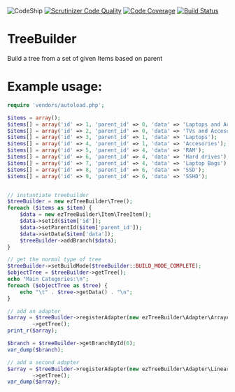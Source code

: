 ![CodeShip](https://codeship.com/projects/eb77a380-9eb3-0134-c4bd-7e4e3750070c/status?branch=master)
[![Scrutinizer Code Quality](https://scrutinizer-ci.com/g/adrian-tilita/ezTreeBuilder/badges/quality-score.png?b=master)](https://scrutinizer-ci.com/g/adrian-tilita/ezTreeBuilder/?branch=master)
[![Code Coverage](https://scrutinizer-ci.com/g/adrian-tilita/ezTreeBuilder/badges/coverage.png?b=master)](https://scrutinizer-ci.com/g/adrian-tilita/ezTreeBuilder/?branch=master)
[![Build Status](https://scrutinizer-ci.com/g/adrian-tilita/ezTreeBuilder/badges/build.png?b=master)](https://scrutinizer-ci.com/g/adrian-tilita/ezTreeBuilder/build-status/master)

# TreeBuilder
Build a tree from a set of given Items based on parent

# Example usage:
```php
require 'vendors/autoload.php';

$items = array();
$items[] = array('id' => 1, 'parent_id' => 0, 'data' => 'Laptops and Accessories');
$items[] = array('id' => 2, 'parent_id' => 0, 'data' => 'TVs and Accesories');
$items[] = array('id' => 3, 'parent_id' => 1, 'data' => 'Laptops');
$items[] = array('id' => 4, 'parent_id' => 1, 'data' => 'Accesories');
$items[] = array('id' => 5, 'parent_id' => 4, 'data' => 'RAM');
$items[] = array('id' => 6, 'parent_id' => 4, 'data' => 'Hard drives');
$items[] = array('id' => 7, 'parent_id' => 4, 'data' => 'Laptop Bags');
$items[] = array('id' => 8, 'parent_id' => 6, 'data' => 'SSD');
$items[] = array('id' => 9, 'parent_id' => 6, 'data' => 'SSHD');


// instantiate treebuilder
$treeBuilder = new ezTreeBuilder\Tree();
foreach ($items as $item) {
    $data = new ezTreeBuilder\Item\TreeItem();
    $data->setId($item['id']);
    $data->setParentId($item['parent_id']);
    $data->setData($item['data']);
    $treeBuilder->addBranch($data);
}

// get the normal type of tree
$treeBuilder->setBuildMode($treeBuilder::BUILD_MODE_COMPLETE);
$objectTree = $treeBuilder->getTree();
echo "Main Categories:\n";
foreach ($objectTree as $tree) {
    echo "\t" . $tree->getData() . "\n";
}

// add an adapter
$array = $treeBuilder->registerAdapter(new ezTreeBuilder\Adapter\ArrayAdapter())
        ->getTree();
print_r($array);

$branch = $treeBuilder->getBranchById(6);
var_dump($branch);

// add a second adapter
$array = $treeBuilder->registerAdapter(new ezTreeBuilder\Adapter\LinearArrayAdapter())
        ->getTree();
var_dump($array);
```
